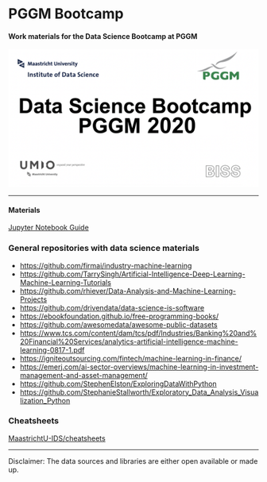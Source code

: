 # PGGM Bootcamp

#### Work materials for the Data Science Bootcamp at PGGM

![](img/bootcamp.png)

---
#### Materials

[Jupyter Notebook Guide](bit.ly/2RkqKMa)   

### General repositories with data science materials

* https://github.com/firmai/industry-machine-learning
* https://github.com/TarrySingh/Artificial-Intelligence-Deep-Learning-Machine-Learning-Tutorials
* https://github.com/rhiever/Data-Analysis-and-Machine-Learning-Projects
* https://github.com/drivendata/data-science-is-software
* https://ebookfoundation.github.io/free-programming-books/
* https://github.com/awesomedata/awesome-public-datasets
* https://www.tcs.com/content/dam/tcs/pdf/Industries/Banking%20and%20Financial%20Services/analytics-artificial-intelligence-machine-learning-0817-1.pdf
* https://igniteoutsourcing.com/fintech/machine-learning-in-finance/
* https://emerj.com/ai-sector-overviews/machine-learning-in-investment-management-and-asset-management/
* https://github.com/StephenElston/ExploringDataWithPython
* https://github.com/StephanieStallworth/Exploratory_Data_Analysis_Visualization_Python

### Cheatsheets

[MaastrichtU-IDS/cheatsheets](https://maastrichtuniversity-ids-open.s3.eu-central-1.amazonaws.com/data-science-cheatsheets.zip)


---

Disclaimer: The data sources and libraries are either open available or made up.
